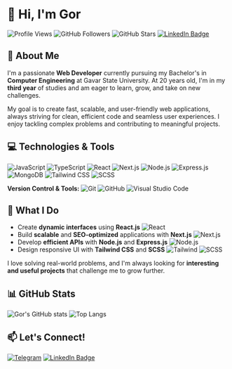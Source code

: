 # 👋 Hi, I'm Gor

![Profile Views](https://komarev.com/ghpvc/?username=Gor-Hoveyan&color=blue&style=flat-square)
![GitHub Followers](https://img.shields.io/github/followers/Gor-Hoveyan?style=flat-square)
![GitHub Stars](https://img.shields.io/github/stars/Gor-Hoveyan?style=flat-square)
[![LinkedIn Badge](https://img.shields.io/badge/LinkedIn-Connect-blue?style=flat-square&logo=linkedin)](https://www.linkedin.com/in/gorhoveyan/)

## 🚀 About Me
I'm a passionate **Web Developer** currently pursuing my Bachelor's in **Computer Engineering** at Gavar State University. At 20 years old, I'm in my **third year** of studies and am eager to learn, grow, and take on new challenges.

My goal is to create fast, scalable, and user-friendly web applications, always striving for clean, efficient code and seamless user experiences. I enjoy tackling complex problems and contributing to meaningful projects.

## 💻 Technologies & Tools

![JavaScript](https://img.shields.io/badge/JavaScript-F7DF1E?style=flat-square&logo=javascript&logoColor=black)
![TypeScript](https://img.shields.io/badge/TypeScript-007ACC?style=flat-square&logo=typescript&logoColor=white)
![React](https://img.shields.io/badge/React-20232A?style=flat-square&logo=react&logoColor=61DAFB)
![Next.js](https://img.shields.io/badge/Next.js-000000?style=flat-square&logo=nextdotjs&logoColor=white)
![Node.js](https://img.shields.io/badge/Node.js-43853D?style=flat-square&logo=nodedotjs&logoColor=white)
![Express.js](https://img.shields.io/badge/Express.js-404D59?style=flat-square&logo=express&logoColor=white)
![MongoDB](https://img.shields.io/badge/MongoDB-4EA94B?style=flat-square&logo=mongodb&logoColor=white)
![Tailwind CSS](https://img.shields.io/badge/Tailwind_CSS-38B2AC?style=flat-square&logo=tailwind-css&logoColor=white)
![SCSS](https://img.shields.io/badge/SCSS-CC6699?style=flat-square&logo=sass&logoColor=white)

**Version Control & Tools:**
![Git](https://img.shields.io/badge/Git-F05032?style=flat-square&logo=git&logoColor=white)
![GitHub](https://img.shields.io/badge/GitHub-181717?style=flat-square&logo=github&logoColor=white)
![Visual Studio Code](https://img.shields.io/badge/Visual_Studio_Code-0078D4?style=flat-square&logo=visual-studio-code&logoColor=white)

## 🌟 What I Do
- Create **dynamic interfaces** using **React.js** ![React](https://img.shields.io/badge/-React-61DAFB?style=flat-square&logo=react&logoColor=white)
- Build **scalable** and **SEO-optimized** applications with **Next.js** ![Next.js](https://img.shields.io/badge/-Next.js-black?style=flat-square&logo=nextdotjs&logoColor=white)
- Develop **efficient APIs** with **Node.js** and **Express.js** ![Node.js](https://img.shields.io/badge/-Node.js-43853D?style=flat-square&logo=nodedotjs&logoColor=white)
- Design responsive UI with **Tailwind CSS** and **SCSS** ![Tailwind](https://img.shields.io/badge/-Tailwind_CSS-38B2AC?style=flat-square&logo=tailwind-css&logoColor=white) ![SCSS](https://img.shields.io/badge/-SCSS-CC6699?style=flat-square&logo=sass&logoColor=white)

I love solving real-world problems, and I'm always looking for **interesting and useful projects** that challenge me to grow further.

## 📊 GitHub Stats

![Gor's GitHub stats](https://github-readme-stats.vercel.app/api?username=Gor-Hoveyan&show_icons=true&theme=radical)
![Top Langs](https://github-readme-stats.vercel.app/api/top-langs/?username=Gor-Hoveyan&layout=compact)

## 📫 Let's Connect!
[![Telegram](https://img.shields.io/badge/Telegram-2CA5E0?style=flat-square&logo=telegram&logoColor=white)](https://t.me/gorhoveyan)
[![LinkedIn Badge](https://img.shields.io/badge/LinkedIn-Connect-blue?style=flat-square&logo=linkedin)](https://www.linkedin.com/in/gorhoveyan/)
